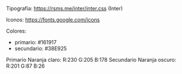 Tipografía: https://rsms.me/inter/inter.css (Inter)


Iconos: https://fonts.google.com/icons

Colores:
 * primario: #161917
 * secundario: #38E925

Primario Naranja claro: R:230 G:205 B:178
Secundario Naranja oscuro: R:201 G:87 B:26